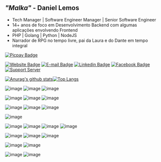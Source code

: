 ## *"Malka"* - Daniel Lemos 

- Tech Manager | Software Engineer Manager | Senior Software Engineer
- 14+ anos de foco em Desenvolvimento Backend com algumas aplicações envolvendo Frontend
- PHP | Golang | Python | NodeJS
- Narrador de RPG no tempo livre, pai da Laura e do Dante em tempo integral


[![Picpay Badge](https://img.shields.io/badge/-Buy%20Me%20a%20Coffee-21C25E?style=flat-square&logo=picpay&logoColor=white&link=https://picpay.me/malka)](https://picpay.me/malka/)


[![Website Badge](https://img.shields.io/badge/-Website-8B4513?style=flat-square&logo=xxxxxxx&logoColor=white&link=https://danlemos.com.br/)](https://danlemos.com.br/)
[![E-mail Badge](https://img.shields.io/badge/-Email-0078D4?style=flat-square&logo=microsoft-outlook&logoColor=white&link=mailto:contato@arthurvasconcellos.com)](mailto:contatolemos@hotmail.com)
[![Linkedin Badge](https://img.shields.io/badge/-Linkedin-0077B5?style=flat-square&logo=Linkedin&logoColor=white&link=https://www.linkedin.com/in/contatolemos/)](https://www.linkedin.com/in/contatolemos/)
[![Facebook Badge](https://img.shields.io/badge/-Facebook-1877F2?style=flat-square&logo=Facebook&logoColor=white&link=https://www.facebook.com/contatolemos)](https://www.facebook.com/contatolemos)
[![Support Server](https://img.shields.io/badge/Discord-7289DA?style=for-the-badge&label=ComuniDice&logo=discord&logoColor=white)](https://discord.gg/NbDX2D7q3p)


[![Anurag's github stats](https://github-readme-stats.vercel.app/api?username=danielmalka&theme=monokai&show_icons=true&count_private=true&locale=pt-BR)](https://github.com/danielmalka)[![Top Langs](https://github-readme-stats.vercel.app/api/top-langs/?username=danielmalka)](https://github.com/danielmalka)

![image](https://img.shields.io/badge/Docker-2496ED?style=for-the-badge&logo=docker&logoColor=61DAFB)
![image](https://img.shields.io/badge/PhpStorm-000000?style=for-the-badge&logo=phpstorm&logoColor=white)
![image](https://img.shields.io/badge/VSCode-007ACC?style=for-the-badge&logo=visual-studio-code&logoColor=white)

![image](https://img.shields.io/badge/MySQL-00000F?style=for-the-badge&logo=mysql&logoColor=white)
![image](https://img.shields.io/badge/PostgreSQL-316192?style=for-the-badge&logo=postgresql&logoColor=white)
![image](https://img.shields.io/badge/MongoDB-4EA94B?style=for-the-badge&logo=mongodb&logoColor=white)

![image](https://img.shields.io/badge/PHP-777BB4?style=for-the-badge&logo=php&logoColor=white)
![image](https://img.shields.io/badge/Laravel-FF2D20?style=for-the-badge&logo=laravel&logoColor=white)
![image](https://img.shields.io/badge/Lumen-E74430?style=for-the-badge&logo=lumen&logoColor=white)

![image](https://img.shields.io/badge/Go-00ADD8?style=for-the-badge&logo=go&logoColor=white)

![image](https://img.shields.io/badge/Javascript-F7DF1E?style=for-the-badge&logo=javascript&logoColor=black)
![image](https://img.shields.io/badge/Next.js-000000?style=for-the-badge&logo=next.js&logoColor=white)
![image](https://img.shields.io/badge/React-20232A?style=for-the-badge&logo=react&logoColor=61DAFB)
![image](https://img.shields.io/badge/TypeScript-007ACC?style=for-the-badge&logo=typescript&logoColor=white)

![image](https://img.shields.io/badge/Kotlin-0095D5?style=for-the-badge&logo=Kotlin&logoColor=white)
![image](https://img.shields.io/badge/Ionic-3880FF?style=for-the-badge&logo=ionic&logoColor=white)
![image](https://img.shields.io/badge/Flutter-02569B?style=for-the-badge&logo=flutter&logoColor=white)

![image](https://img.shields.io/badge/Python-14354C?style=for-the-badge&logo=python&logoColor=white)
![image](https://img.shields.io/badge/Spring-6DB33F?style=for-the-badge&logo=spring&logoColor=white)

![image](https://img.shields.io/badge/Tailwind_CSS-38B2AC?style=for-the-badge&logo=tailwind-css&logoColor=white)
![image](https://img.shields.io/badge/Markdown-000000?style=for-the-badge&logo=markdown&logoColor=white)
